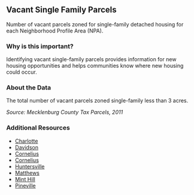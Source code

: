 ## Vacant Single Family Parcels
Number of vacant parcels zoned for single-family detached housing for each Neighborhood Profile Area (NPA).

### Why is this important?
Identifying vacant single-family parcels provides information for new housing opportunities and helps communities know where new housing could occur.

### About the Data
The total number of vacant parcels zoned single-family less than 3 acres.

_Source: Mecklenburg County Tax Parcels, 2011_

### Additional Resources
+ [Charlotte](http://www.charlotteplanning.org)
+ [Davidson](http://www.ci.davidson.nc.us/index.aspx?nid=68)
+ [Cornelius](http://www.cornelius.org/index.aspx?nid=175)
+ [Cornelius](http://www.cornelius.org/index.aspx?nid=175)
+ [Huntersville](http://www.huntersville.org/Departments/Planning.aspx)
+ [Matthews](http://matthewsnc.gov/Departments/PlanningandDevelopment.aspx)
+ [Mint Hill](http://www.minthill.com/index.aspx?nid=85)
+ [Pineville](http://townofpineville.com/town-departments/planning-and-zoning/)
